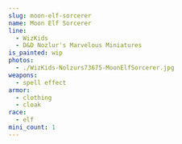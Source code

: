 ```yaml
---
slug: moon-elf-sorcerer
name: Moon Elf Sorcerer
line:
  - WizKids
  - D&D Nozlur's Marvelous Miniatures
is_painted: wip
photos:
  - ./WizKids-Nolzurs73675-MoonElfSorcerer.jpg
weapons:
  - spell effect
armor:
  - clothing
  - cloak
race:
  - elf
mini_count: 1
---
```

